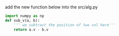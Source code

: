 add the new function below into the src/alg.py
```python
import numpy as np
def sub_v(a, b):
    ''' we subtract the position of two vol here'''
    return a.v - b.v
```